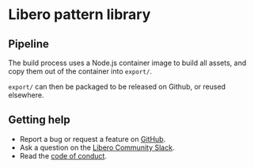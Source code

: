 Libero pattern library
======================

## Pipeline

The build process uses a Node.js container image to build all assets, and copy them out of the container into `export/`.

`export/` can then be packaged to be released on Github, or reused elsewhere.

Getting help
------------

- Report a bug or request a feature on [GitHub](https://github.com/libero/libero/issues/new/choose).
- Ask a question on the [Libero Community Slack](https://libero-community.slack.com/).
- Read the [code of conduct](https://libero.pub/code-of-conduct).
